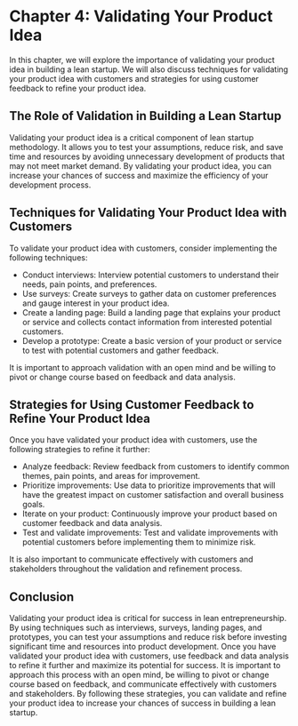 Chapter 4: Validating Your Product Idea
=======================================

In this chapter, we will explore the importance of validating your product idea in building a lean startup. We will also discuss techniques for validating your product idea with customers and strategies for using customer feedback to refine your product idea.

The Role of Validation in Building a Lean Startup
-------------------------------------------------

Validating your product idea is a critical component of lean startup methodology. It allows you to test your assumptions, reduce risk, and save time and resources by avoiding unnecessary development of products that may not meet market demand. By validating your product idea, you can increase your chances of success and maximize the efficiency of your development process.

Techniques for Validating Your Product Idea with Customers
----------------------------------------------------------

To validate your product idea with customers, consider implementing the following techniques:

* Conduct interviews: Interview potential customers to understand their needs, pain points, and preferences.
* Use surveys: Create surveys to gather data on customer preferences and gauge interest in your product idea.
* Create a landing page: Build a landing page that explains your product or service and collects contact information from interested potential customers.
* Develop a prototype: Create a basic version of your product or service to test with potential customers and gather feedback.

It is important to approach validation with an open mind and be willing to pivot or change course based on feedback and data analysis.

Strategies for Using Customer Feedback to Refine Your Product Idea
------------------------------------------------------------------

Once you have validated your product idea with customers, use the following strategies to refine it further:

* Analyze feedback: Review feedback from customers to identify common themes, pain points, and areas for improvement.
* Prioritize improvements: Use data to prioritize improvements that will have the greatest impact on customer satisfaction and overall business goals.
* Iterate on your product: Continuously improve your product based on customer feedback and data analysis.
* Test and validate improvements: Test and validate improvements with potential customers before implementing them to minimize risk.

It is also important to communicate effectively with customers and stakeholders throughout the validation and refinement process.

Conclusion
----------

Validating your product idea is critical for success in lean entrepreneurship. By using techniques such as interviews, surveys, landing pages, and prototypes, you can test your assumptions and reduce risk before investing significant time and resources into product development. Once you have validated your product idea with customers, use feedback and data analysis to refine it further and maximize its potential for success. It is important to approach this process with an open mind, be willing to pivot or change course based on feedback, and communicate effectively with customers and stakeholders. By following these strategies, you can validate and refine your product idea to increase your chances of success in building a lean startup.



